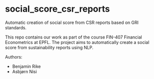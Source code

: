 # social_score_csr_reports
Automatic creation of social score from CSR reports based on GRI standards.

This repo contains our work as part of the course FIN-407 Financial Econometrics at EPFL. The project aims to automatically create a social score from sustainability reports using NLP.

Authors:
- Benjamin Rike
- Asbjørn Nisi
